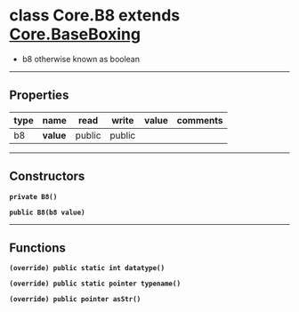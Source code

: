 class Core.B8 extends [Core.BaseBoxing](Core.BaseBoxing.md)
===
* b8 otherwise known as boolean
---
Properties
---
|type|name|read|write|value|comments|
|--- |--- |--- |--- |--- |--- |
|b8|__value__|public|public|||

---
Constructors
---

__`private B8()`__
<div style="margin:1em">

</div>


__`public B8(b8 value)`__
<div style="margin:1em">

</div>


---
Functions
---

__`(override) public static int datatype()`__
<div style="margin:1em">

</div>


__`(override) public static pointer typename()`__
<div style="margin:1em">

</div>


__`(override) public pointer asStr()`__
<div style="margin:1em">

</div>

